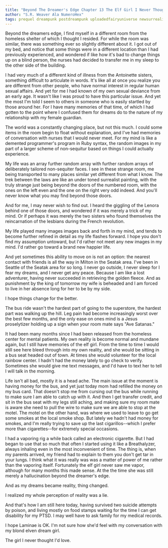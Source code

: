 ```yaml
---
title: "Beyond The Dreamer's Edge Chapter 13 The Elf Girl I Never Thought I'd Love"
author: "S.R. Weaver Ala NumeroHex"
tags: prequel dreampunk postdreampunk uploadedfairyuniverse newsurrealism
---
```

Beyond the dreamers edge, I find myself in a different room from the homeless shelter of which I thought I resided. For while the room was similar, there was something ever so slightly different about it. I got out of my bed, and notice that some things were in a different location than I had previously experienced, and wondered if like how it's bad to change things up on a blind person, the nurses had decided to transfer me in my sleep to the other side of the building.

I had very much of a different kind of illness from the Antoinette sisters, something difficult to articulate in words. It's like all at once you realize you are different from other people, who have normal interest in regular human sexual affairs. And yet for me I had known of my own sexual deviance from an early age. It wasn't like I was proud to have this particular issue. And yet the most I'm told I seem to others in someone who is easily startled by those around her. For I have many memories of that time, of which I had gotten to the point where I confused them for dreams do to the nature of my relationship with my female guardian.

The world was a constantly changing place, but not this much. I could some items in the room begin to float without explanation, and I've had memories of conversation with nurses that I would never meet. For my mind is like a demented programmer's program in Ruby syntax, the random images in my part of a larger scheme of non-sequitur based on things I could actually experience.

My life was an array further random array with further random arrays of deliberately tailored non-sequiter faces. I see in these strange room, me being transported to many places similar yet different from what I know. The trek between the laws are like an under toned surrealist painting, with the truly strange just being beyond the doors of the numbered room, with the ones on the left even and the one on the right very odd indeed. And you'll never know what you may find beyond those doors.

And for me, I may never wish to find out. I heard the giggling of the Lenora behind one of those doors, and wondered if it was merely a trick of my mind. Or if perhaps it was merely the two sisters who found themselves the reincarnation of the lesbians during the French revolution.

My life played many images images back and forth in my mind, and tends to become further refined in detail as my life flashes forward. I hope you don't find my assumption untoward, but I'd rather not meet any new images in my mind. I'd rather go toward a brand new happier life.

And yet sometimes this ability to move on is not an option: the nearest contact with friends is all the way in Milton in the Seatak area. I've been in Seattle of the Seatak area for so long. I never go outside, I never sleep for I fear my dreams, and I never get any peace. Because I am like a lost adventurer, having never succeeded in retrieving the golden fleece. And as punishment by the king of tomorrow my wife is beheaded and I am forced to live in her absence long for her to be by my side.

I hope things change for the better.

The bus ride wasn't the hardest part of going to the superstore, the hardest part was walking up the hill. Leg pain had become increasingly worst over the best few months, and the only ease on ones mind is a Jesus proselytizer holding up a sign when your room mate says "Ave Satanas."

It had been many months since I had been released from the homeless center for mental patients. My own reality is become normal and mundane again, but I still have memories of the elf girl. From the time to time I would still see here bleed through into my own reality, and she would be sitting in a bus seat headed out of town. At times she would volunteer for the local rainbow center. I hadn't had the money lately to go check to verify. Sometimes she would give me text messages, and I'd have to text her to tell I will talk in the morning.

Life isn't all bad, mostly it is a head ache. The main issue at the moment is having money for the bus, and yet just today mom had refilled the money on my bus card. That doesn't stop me from cursing out the bus while running to make sure I am able to catch up with it. And then I get transfer credit, and sit in the bus seat with my legs still aching, and making sure my room mate is aware she need to pull the wire to make sure we are able to stop at the motel. The motel on the other hand, was where we used to leave to go get some smokes at the local smoke shop. But lately we hadn't had money for smokes, and I'm really trying to save up the last cigarillos--which I prefer more than cigarettes--for extremely special occasions.

I had a vaporing rig a while back called an electronic cigarette. But I had began to use that so much that often I started using it like a Breathalyzer, always inhaling even in the most inconvenient of time. The thing is, when my parents arrived, my friend had to explain to them you don't get tar in your lungs. I think what it was really was was a matter of power of me rather than the vaporing itself. Fortunately the elf girl never saw me vapor, although for many months this made sense. At the the time she was still merely a hallucination beyond the dreamer's edge.

And as my dreams became reality, thing changed.

I realized my whole perception of reality was a lie.

And that's how I am still here today, having survived two suicide attempts by poison, and living mostly on food stamps waiting for the time I can get disability for my PTSD. I may well have to ask family for my medical records.

I hope Laminae is OK. I'm not sure how she'd feel with my conversation with my blond elven dream girl.

The girl I never thought I'd love.
